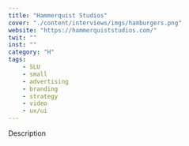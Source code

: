 ```yaml
---
title: "Hammerquist Studios"
cover: "./content/interviews/imgs/hamburgers.png"
website: "https://hammerquiststudios.com/"
twit: ""
inst: ""
category: "H"
tags:
    - SLU
    - small
    - advertising
    - branding
    - strategy
    - video
    - ux/ui
---
```


Description
